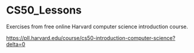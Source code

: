 # CS50_Lessons

Exercises from free online Harvard computer science introduction course.

https://pll.harvard.edu/course/cs50-introduction-computer-science?delta=0
